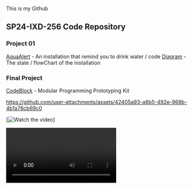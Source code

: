 This is my Github
## SP24-IXD-256 Code Repository

### Project 01 

[AquaAlert](Project1-AquaAlert) - An installation that remind you to drink water / code
[Diagram](未命名作品.jpg) - The state / flowChart of the installation

### Final Project
[CodeBlock](Project4/README.md) - Modular Programming Prototyping Kit



https://github.com/user-attachments/assets/42405a93-a6b5-492e-968b-4b1a78cb69c0

[![Watch the video]()]

<video src="(https://github.com/user-attachments/assets/42405a93-a6b5-492e-968b-4b1a78cb69c0)" width="300" />


